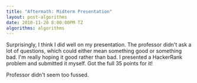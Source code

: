 ```yaml
---
title: "Aftermath: Midterm Presentation"
layout: post-algorithms
date: 2018-11-28 8:00:00PM TZ
algorithms: algorithms
---
```


Surprisingly, I think I did well on my presentation. The professor didn't ask a lot of questions, which could either mean
something good or something bad. I'm really hoping it good rather than bad. I presented a
HackerRank problem and submitted it myself. Got the full 35 points for it!

Professor didn't seem too fussed.
